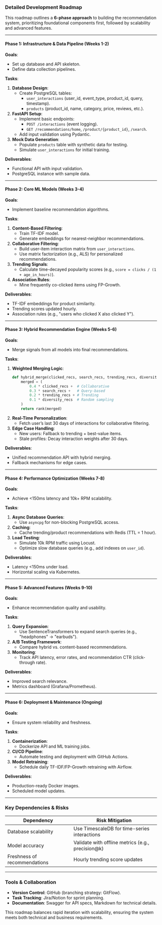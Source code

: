 ### **Detailed Development Roadmap**  
This roadmap outlines a **6-phase approach** to building the recommendation system, prioritizing foundational components first, followed by scalability and advanced features.  

---

#### **Phase 1: Infrastructure & Data Pipeline (Weeks 1-2)**  
**Goals**:  
- Set up database and API skeleton.  
- Define data collection pipelines.  

**Tasks**:  
1. **Database Design**:  
   - Create PostgreSQL tables:  
     - `user_interactions` (user_id, event_type, product_id, query, timestamp).  
     - `products` (product_id, name, category, price, reviews, etc.).  
2. **FastAPI Setup**:  
   - Implement basic endpoints:  
     - `POST /interactions` (event logging).  
     - `GET /recommendations/home`, `/product/{product_id}`, `/search`.  
   - Add input validation using Pydantic.  
3. **Mock Data Generation**:  
   - Populate `products` table with synthetic data for testing.  
   - Simulate `user_interactions` for initial training.  

**Deliverables**:  
- Functional API with input validation.  
- PostgreSQL instance with sample data.  

---

#### **Phase 2: Core ML Models (Weeks 3-4)**  
**Goals**:  
- Implement baseline recommendation algorithms.  

**Tasks**:  
1. **Content-Based Filtering**:  
   - Train TF-IDF model.
   - Generate embeddings for nearest-neighbor recommendations.  
2. **Collaborative Filtering**:  
   - Build user-item interaction matrix from `user_interactions`.  
   - Use matrix factorization (e.g., ALS) for personalized recommendations.  
3. **Trending Signals**:  
   - Calculate time-decayed popularity scores (e.g., `score = clicks / (1 + age_in_hours)`).  
4. **Association Rules**:  
   - Mine frequently co-clicked items using FP-Growth.  

**Deliverables**:  
- TF-IDF embeddings for product similarity.  
- Trending scores updated hourly.  
- Association rules (e.g., "users who clicked X also clicked Y").  

---

#### **Phase 3: Hybrid Recommendation Engine (Weeks 5-6)**  
**Goals**:  
- Merge signals from all models into final recommendations.  

**Tasks**:  
1. **Weighted Merging Logic**:  
   ```python  
   def hybrid_merge(clicked_recs, search_recs, trending_recs, diversity_recs):  
       merged = (  
           0.4 * clicked_recs +  # Collaborative  
           0.3 * search_recs +   # Query-based  
           0.2 * trending_recs + # Trending  
           0.1 * diversity_recs  # Random sampling  
       )  
       return rank(merged)  
   ```  
2. **Real-Time Personalization**:  
   - Fetch user’s last 30 days of interactions for collaborative filtering.  
3. **Edge Case Handling**:  
   - New users: Fallback to trending + best-value items.  
   - Stale profiles: Decay interaction weights after 30 days.  

**Deliverables**:  
- Unified recommendation API with hybrid merging.  
- Fallback mechanisms for edge cases.  

---

#### **Phase 4: Performance Optimization (Weeks 7-8)**  
**Goals**:  
- Achieve <150ms latency and 10k+ RPM scalability.  

**Tasks**:  
1. **Async Database Queries**:  
   - Use `asyncpg` for non-blocking PostgreSQL access.  
2. **Caching**:  
   - Cache trending/product recommendations with Redis (TTL = 1 hour).  
3. **Load Testing**:  
   - Simulate 10k RPM traffic using Locust.  
   - Optimize slow database queries (e.g., add indexes on `user_id`).  

**Deliverables**:  
- Latency <150ms under load.  
- Horizontal scaling via Kubernetes.  

---

#### **Phase 5: Advanced Features (Weeks 9-10)**  
**Goals**:  
- Enhance recommendation quality and usability.  

**Tasks**:  
1. **Query Expansion**:  
   - Use SentenceTransformers to expand search queries (e.g., "headphones" → "earbuds").  
2. **A/B Testing Framework**:  
   - Compare hybrid vs. content-based recommendations.  
3. **Monitoring**:  
   - Track API latency, error rates, and recommendation CTR (click-through rate).  

**Deliverables**:  
- Improved search relevance.  
- Metrics dashboard (Grafana/Prometheus).  

---

#### **Phase 6: Deployment & Maintenance (Ongoing)**  
**Goals**:  
- Ensure system reliability and freshness.  

**Tasks**:  
1. **Containerization**:  
   - Dockerize API and ML training jobs.  
2. **CI/CD Pipeline**:  
   - Automate testing and deployment with GitHub Actions.  
3. **Model Retraining**:  
   - Schedule daily TF-IDF/FP-Growth retraining with Airflow.  

**Deliverables**:  
- Production-ready Docker images.  
- Scheduled model updates.  

---

### **Key Dependencies & Risks**  
| **Dependency**               | **Risk Mitigation**                          |  
|-------------------------------|----------------------------------------------|  
| Database scalability          | Use TimescaleDB for time-series interactions |  
| Model accuracy                | Validate with offline metrics (e.g., precision@k) |  
| Freshness of recommendations  | Hourly trending score updates                |  

---

### **Tools & Collaboration**  
- **Version Control**: GitHub (branching strategy: GitFlow).  
- **Task Tracking**: Jira/Notion for sprint planning.  
- **Documentation**: Swagger for API specs, Markdown for technical details.  

This roadmap balances rapid iteration with scalability, ensuring the system meets both technical and business requirements.